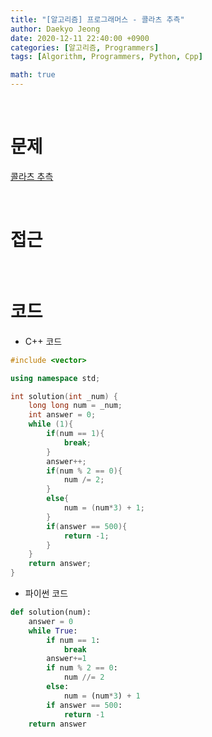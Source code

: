 ```yaml
---
title: "[알고리즘] 프로그래머스 - 콜라츠 추측"
author: Daekyo Jeong
date: 2020-12-11 22:40:00 +0900
categories: [알고리즘, Programmers]
tags: [Algorithm, Programmers, Python, Cpp]

math: true
---
```


<br/>

# **문제**


[콜라츠 추측](https://programmers.co.kr/learn/courses/30/lessons/12943)

<br/>

# **접근**  


<br/>

# **코드**

- C++ 코드

```cpp
#include <vector>

using namespace std;

int solution(int _num) {
    long long num = _num;
    int answer = 0;
    while (1){
        if(num == 1){
            break;
        }
        answer++;
        if(num % 2 == 0){
            num /= 2;
        }
        else{
            num = (num*3) + 1;
        }
        if(answer == 500){
            return -1;
        }
    }
    return answer;
}
```

- 파이썬 코드   

```py
def solution(num):
    answer = 0
    while True:
        if num == 1:
            break
        answer+=1
        if num % 2 == 0:
            num //= 2
        else:
            num = (num*3) + 1
        if answer == 500:
            return -1
    return answer
```

<br/>

